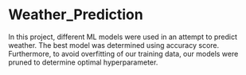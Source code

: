 # Weather_Prediction
In this project, different ML models were used in an attempt to predict weather. The best model was determined using accuracy score. Furthermore, to avoid overfitting of our training data, our models were pruned to determine optimal hyperparameter.